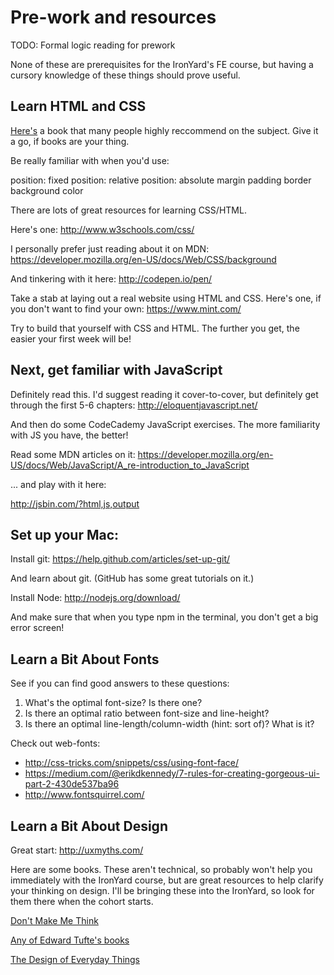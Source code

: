 # Pre-work and resources

TODO: Formal logic reading for prework

None of these are prerequisites for the IronYard's FE course, but having a cursory knowledge of these things should prove useful.

## Learn HTML and CSS

[Here's](http://www.amazon.com/HTML-CSS-Design-Build-Websites/dp/1118008189/ref=sr_1_1?ie=UTF8&qid=1422485062&sr=8-1&keywords=html+and+css) a book that many people highly reccommend on the subject. Give it a go, if books are your thing.

Be really familiar with when you'd use:

position: fixed
position: relative
position: absolute
margin
padding
border
background
color

There are lots of great resources for learning CSS/HTML.

Here's one:
http://www.w3schools.com/css/

I personally prefer just reading about it on MDN:
https://developer.mozilla.org/en-US/docs/Web/CSS/background

And tinkering with it here:
http://codepen.io/pen/

Take a stab at laying out a real website using HTML and CSS. Here's one, if you don't want to find your own: https://www.mint.com/

Try to build that yourself with CSS and HTML. The further you get, the easier your first week will be!

## Next, get familiar with JavaScript

Definitely read this. I'd suggest reading it cover-to-cover, but definitely get through the first 5-6 chapters:
http://eloquentjavascript.net/

And then do some CodeCademy JavaScript exercises. The more familiarity with JS you have, the better!

Read some MDN articles on it:
https://developer.mozilla.org/en-US/docs/Web/JavaScript/A_re-introduction_to_JavaScript

... and play with it here:

http://jsbin.com/?html,js,output

## Set up your Mac:

Install git:
https://help.github.com/articles/set-up-git/

And learn about git. (GitHub has some great tutorials on it.)

Install Node:
http://nodejs.org/download/

And make sure that when you type npm in the terminal, you don't get a big error screen!

## Learn a Bit About Fonts

See if you can find good answers to these questions:

1. What's the optimal font-size? Is there one?
2. Is there an optimal ratio between font-size and line-height?
3. Is there an optimal line-length/column-width (hint: sort of)? What is it?

Check out web-fonts:

* http://css-tricks.com/snippets/css/using-font-face/
* https://medium.com/@erikdkennedy/7-rules-for-creating-gorgeous-ui-part-2-430de537ba96
* http://www.fontsquirrel.com/

## Learn a Bit About Design

Great start:
http://uxmyths.com/

Here are some books. These aren't technical, so probably won't help you immediately with the IronYard course, but are great resources to help clarify your thinking on design. I'll be bringing these into the IronYard, so look for them there when the cohort starts.

[Don't Make Me Think](http://www.amazon.com/Dont-Make-Think-Revisited-Usability/dp/0321965515/ref=sr_1_1?ie=UTF8&qid=1416519930&sr=8-1&keywords=don%27t+make+me+think)

[Any of Edward Tufte's books](http://www.amazon.com/Envisioning-Information-Edward-R-Tufte/dp/0961392118/ref=sr_1_2?ie=UTF8&qid=1416519965&sr=8-2&keywords=edward+tufte)

[The Design of Everyday Things](http://www.amazon.com/Design-Everyday-Things-Revised-Expanded-ebook/dp/B00E257T6C/ref=sr_1_1?ie=UTF8&qid=1416520014&sr=8-1&keywords=the+design+of+everyday+things)
